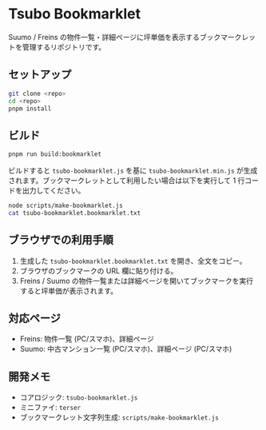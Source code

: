 # Tsubo Bookmarklet

Suumo / Freins の物件一覧・詳細ページに坪単価を表示するブックマークレットを管理するリポジトリです。

## セットアップ

```bash
git clone <repo>
cd <repo>
pnpm install
```

## ビルド

```bash
pnpm run build:bookmarklet
```

ビルドすると `tsubo-bookmarklet.js` を基に `tsubo-bookmarklet.min.js` が生成されます。ブックマークレットとして利用したい場合は以下を実行して 1 行コードを出力してください。

```bash
node scripts/make-bookmarklet.js
cat tsubo-bookmarklet.bookmarklet.txt
```

## ブラウザでの利用手順

1. 生成した `tsubo-bookmarklet.bookmarklet.txt` を開き、全文をコピー。
2. ブラウザのブックマークの URL 欄に貼り付ける。
3. Freins / Suumo の物件一覧または詳細ページを開いてブックマークを実行すると坪単価が表示されます。

## 対応ページ

- Freins: 物件一覧 (PC/スマホ)、詳細ページ
- Suumo: 中古マンション一覧 (PC/スマホ)、詳細ページ (PC/スマホ)

## 開発メモ

- コアロジック: `tsubo-bookmarklet.js`
- ミニファイ: `terser`
- ブックマークレット文字列生成: `scripts/make-bookmarklet.js`
